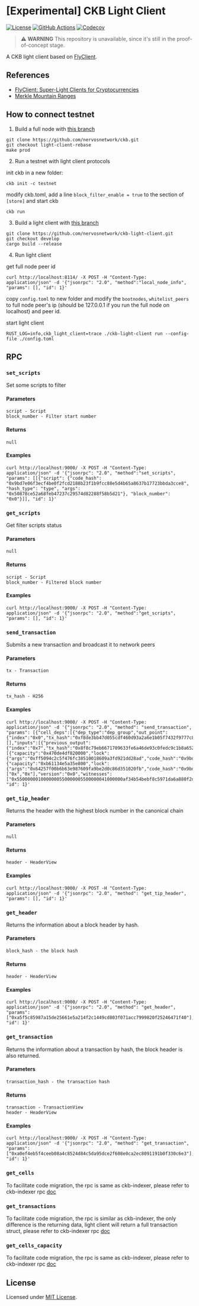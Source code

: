 # [Experimental] CKB Light Client

[![License]](#license)
[![GitHub Actions]](https://github.com/nervosnetwork/ckb-light-client/actions)
[![Codecov]](https://codecov.io/gh/nervosnetwork/ckb-light-client/branch/develop/graph/badge.svg)

> :warning: **WARNING** This repository is unavailable, since it's still in
> the proof-of-concept stage.

A CKB light client based on [FlyClient].

[License]: https://img.shields.io/badge/License-MIT-blue.svg
[GitHub Actions]: https://github.com/nervosnetwork/ckb-light-client/workflows/CI/badge.svg
[Codecov]: https://img.shields.io/codecov/c/gh/nervosnetwork/ckb-light-client/develop

## References

- [FlyClient: Super-Light Clients for Cryptocurrencies]
- [Merkle Mountain Ranges]

## How to connect testnet

1. Build a full node with [this branch](https://github.com/nervosnetwork/ckb/tree/light-client-rebase)

```
git clone https://github.com/nervosnetwork/ckb.git
git checkout light-client-rebase
make prod
```

2. Run a testnet with light client protocols

init ckb in a new folder:
```
ckb init -c testnet
```

modify ckb.toml, add a line `block_filter_enable = true` to the section of `[store]` and start ckb
```
ckb run
```

3. Build a light client with [this branch](https://github.com/nervosnetwork/ckb-light-client/tree/develop)

```
git clone https://github.com/nervosnetwork/ckb-light-client.git
git checkout develop
cargo build --release
```

4. Run light client

get full node peer id
```
curl http://localhost:8114/ -X POST -H "Content-Type: application/json" -d '{"jsonrpc": "2.0", "method":"local_node_info", "params": [], "id": 1}'
```

copy `config.toml` to new folder and modify the `bootnodes`, `whitelist_peers` to full node peer's ip (should be 127.0.0.1 if you run the full node on localhost) and peer id.

start light client
```
RUST_LOG=info,ckb_light_client=trace ./ckb-light-client run --config-file ./config.toml
```

## RPC

### `set_scripts`

Set some scripts to filter

#### Parameters

    script - Script
    block_number - Filter start number

#### Returns

    null

#### Examples

```
curl http://localhost:9000/ -X POST -H "Content-Type: application/json" -d '{"jsonrpc": "2.0", "method":"set_scripts", "params": [[{"script": {"code_hash": "0x9bd7e06f3ecf4be0f2fcd2188b23f1b9fcc88e5d4b65a8637b17723bbda3cce8", "hash_type": "type", "args": "0x50878ce52a68feb47237c29574d82288f58b5d21"}, "block_number": "0x0"}]], "id": 1}'
```

### `get_scripts`

Get filter scripts status

#### Parameters

    null

#### Returns

    script - Script
    block_number - Filtered block number

#### Examples

```
curl http://localhost:9000/ -X POST -H "Content-Type: application/json" -d '{"jsonrpc": "2.0", "method":"get_scripts", "params": [], "id": 1}'
```

### `send_transaction`

Submits a new transaction and broadcast it to network peers

#### Parameters

    tx - Transaction

#### Returns

    tx_hash - H256

#### Examples

```
curl http://localhost:9000/ -X POST -H "Content-Type: application/json" -d '{"jsonrpc": "2.0", "method": "send_transaction", "params": [{"cell_deps":[{"dep_type":"dep_group","out_point":{"index":"0x0","tx_hash":"0xf8de3bb47d055cdf460d93a2a6e1b05f7432f9777c8c474abf4eec1d4aee5d37"}}],"header_deps":[],"inputs":[{"previous_output":{"index":"0x7","tx_hash":"0x8f8c79eb6671709633fe6a46de93c0fedc9c1b8a6527a18d3983879542635c9f"},"since":"0x0"}],"outputs":[{"capacity":"0x470de4df820000","lock":{"args":"0xff5094c2c5f476fc38510018609a3fd921dd28ad","code_hash":"0x9bd7e06f3ecf4be0f2fcd2188b23f1b9fcc88e5d4b65a8637b17723bbda3cce8","hash_type":"type"},"type":null},{"capacity":"0xb61134e5a35e800","lock":{"args":"0x64257f00b6b63e987609fa9be2d0c86d351020fb","code_hash":"0x9bd7e06f3ecf4be0f2fcd2188b23f1b9fcc88e5d4b65a8637b17723bbda3cce8","hash_type":"type"},"type":null}],"outputs_data":["0x","0x"],"version":"0x0","witnesses":["0x5500000010000000550000005500000041000000af34b54bebf8c5971da6a880f2df5a186c3f8d0b5c9a1fe1a90c95b8a4fb89ef3bab1ccec13797dcb3fee80400f953227dd7741227e08032e3598e16ccdaa49c00"]}], "id": 1}'
```

### `get_tip_header`

Returns the header with the highest block number in the canonical chain

#### Parameters

    null

#### Returns

    header - HeaderView

#### Examples

```
curl http://localhost:9000/ -X POST -H "Content-Type: application/json" -d '{"jsonrpc": "2.0", "method": "get_tip_header", "params": [], "id": 1}'
```

### `get_header`

Returns the information about a block header by hash.

#### Parameters

    block_hash - the block hash

#### Returns

    header - HeaderView

#### Examples

```
curl http://localhost:9000/ -X POST -H "Content-Type: application/json" -d '{"jsonrpc": "2.0", "method": "get_header", "params": ["0xa5f5c85987a15de25661e5a214f2c1449cd803f071acc7999820f25246471f40"], "id": 1}'
```

### `get_transaction`

Returns the information about a transaction by hash, the block header is also returned.

#### Parameters

    transaction_hash - the transaction hash

#### Returns

    transaction - TransactionView
    header - HeaderView

#### Examples

```
curl http://localhost:9000/ -X POST -H "Content-Type: application/json" -d '{"jsonrpc": "2.0", "method": "get_transaction", "params": ["0xa0ef4eb5f4ceeb08a4c8524d84c5da95dce2f608e0ca2ec8091191b0f330c6e3"], "id": 1}'
```

### `get_cells`

To facilitate code migration, the rpc is same as ckb-indexer, please refer to ckb-indexer rpc [doc](https://github.com/nervosnetwork/ckb-indexer#get_cells)

### `get_transactions`

To facilitate code migration, the rpc is similar as ckb-indexer, the only difference is the returning data, light client will return a full transaction struct, please refer to ckb-indexer rpc [doc](https://github.com/nervosnetwork/ckb-indexer#get_transactions)

### `get_cells_capacity`

To facilitate code migration, the rpc is same as ckb-indexer, please refer to ckb-indexer rpc [doc](https://github.com/nervosnetwork/ckb-indexer#get_cells_capacity)

## License

Licensed under [MIT License].

[FlyClient]: https://eprint.iacr.org/2019/226.pdf
[FlyClient: Super-Light Clients for Cryptocurrencies]: https://eprint.iacr.org/2019/226.pdf
[Merkle Mountain Ranges]: https://github.com/opentimestamps/opentimestamps-server/blob/master/doc/merkle-mountain-range.md

[MIT License]: LICENSE
